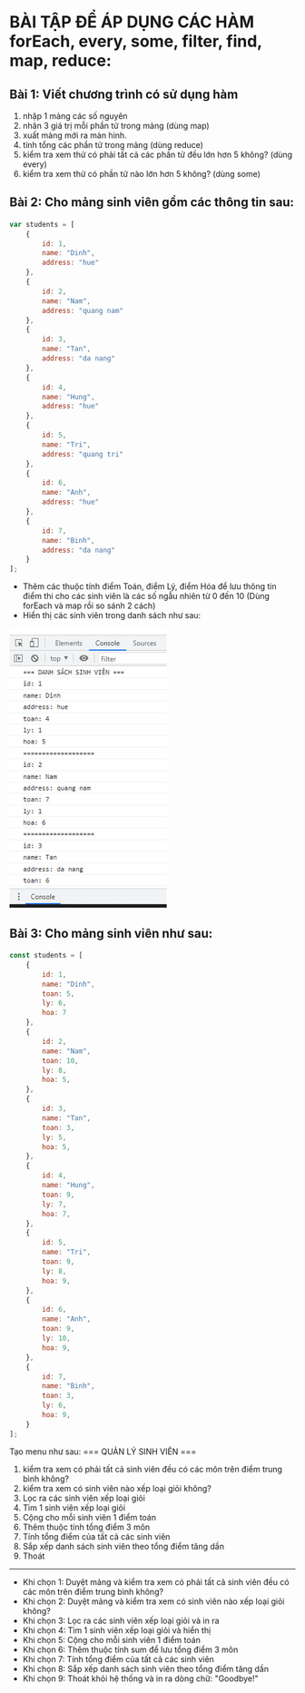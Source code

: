 # BÀI TẬP ĐỂ ÁP DỤNG CÁC HÀM forEach, every, some, filter, find, map, reduce:

## Bài 1: Viết chương trình có sử dụng hàm
1. nhập 1 mảng các số nguyên
2. nhân 3 giá trị mỗi phần tử trong mảng (dùng map)
3. xuất mảng mới ra màn hình.
4. tính tổng các phần tử trong mảng (dùng reduce)
5. kiểm tra xem thử có phải tất cả các phần tử đều lớn hơn 5 không? (dùng every)
6. kiểm tra xem thử có phần tử nào lớn hơn 5 không? (dùng some)

## Bài 2: Cho mảng sinh viên gồm các thông tin sau:

```js
var students = [
    {
        id: 1,
        name: "Dinh",
        address: "hue"
    },
    {
        id: 2,
        name: "Nam",
        address: "quang nam"
    },
    {
        id: 3,
        name: "Tan",
        address: "da nang"
    },
    {
        id: 4,
        name: "Hung",
        address: "hue"
    },
    {
        id: 5,
        name: "Tri",
        address: "quang tri"
    },
    {
        id: 6,
        name: "Anh",
        address: "hue"
    },
    {
        id: 7,
        name: "Binh",
        address: "da nang"
    }
];
```

- Thêm các thuộc tính điểm Toán, điểm Lý, điểm Hóa để lưu thông tin điểm thi cho các sinh viên là các số ngẫu nhiên từ 0 đến 10 (Dùng forEach và map rồi so sánh 2 cách)
- Hiển thị các sinh viên trong danh sách như sau:

![](image.jpg)

## Bài 3: Cho mảng sinh viên như sau:

```js
const students = [
    {
        id: 1,
        name: "Dinh",
        toan: 5,
        ly: 6,
        hoa: 7
    },
    {
        id: 2,
        name: "Nam",
        toan: 10,
        ly: 8,
        hoa: 5,
    },
    {
        id: 3,
        name: "Tan",
        toan: 3,
        ly: 5,
        hoa: 5,
    },
    {
        id: 4,
        name: "Hung",
        toan: 9,
        ly: 7,
        hoa: 7,
    },
    {
        id: 5,
        name: "Tri",
        toan: 9,
        ly: 8,
        hoa: 9,
    },
    {
        id: 6,
        name: "Anh",
        toan: 9,
        ly: 10,
        hoa: 9,
    },
    {
        id: 7,
        name: "Binh",
        toan: 3,
        ly: 6,
        hoa: 9,
    }
];
```

Tạo menu như sau:
=== QUẢN LÝ SINH VIÊN ===
1. kiểm tra xem có phải tất cả sinh viên đều có các môn trên điểm trung bình không?
2. kiểm tra xem có sinh viên nào xếp loại giỏi không?
3. Lọc ra các sinh viên xếp loại giỏi
4. Tìm 1 sinh viên xếp loại giỏi
5. Cộng cho mỗi sinh viên 1 điểm toán
6. Thêm thuộc tính tổng điểm 3 môn
7. Tính tổng điểm của tất cả các sinh viên
8. Sắp xếp danh sách sinh viên theo tổng điểm tăng dần
9. Thoát
---------------------------------------

- Khi chọn 1: Duyệt mảng và kiểm tra xem có phải tất cả sinh viên đều có các môn trên điểm trung bình không?
- Khi chọn 2: Duyệt mảng và kiểm tra xem có sinh viên nào xếp loại giỏi không?
- Khi chọn 3: Lọc ra các sinh viên xếp loại giỏi và in ra
- Khi chọn 4: Tìm 1 sinh viên xếp loại giỏi và hiển thị
- Khi chọn 5: Cộng cho mỗi sinh viên 1 điểm toán
- Khi chọn 6: Thêm thuộc tính sum để lưu tổng điểm 3 môn
- Khi chọn 7: Tính tổng điểm của tất cả các sinh viên
- Khi chọn 8: Sắp xếp danh sách sinh viên theo tổng điểm tăng dần
- Khi chọn 9: Thoát khỏi hệ thống và in ra dòng chữ: "Goodbye!"